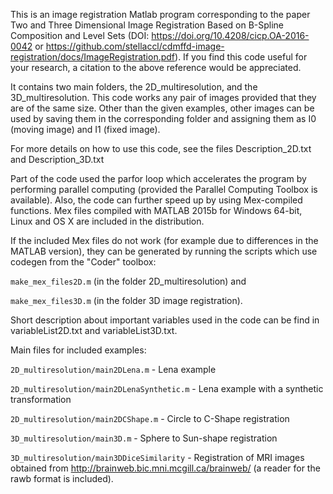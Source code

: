 This is an image registration Matlab program corresponding to the paper Two
and Three Dimensional Image Registration Based on B-Spline Composition and
Level Sets (DOI: https://doi.org/10.4208/cicp.OA-2016-0042 or https://github.com/stellaccl/cdmffd-image-registration/docs/ImageRegistration.pdf). If you find this
code useful for your research, a citation to the above reference would be 
appreciated.

It contains two main folders,
the 2D_multiresolution, and the 3D_multiresolution. This code works any pair
of images provided that they are of the same size.  Other than the given 
examples, other images can be used by saving them in the corresponding folder
and assigning them as I0 (moving image) and I1 (fixed image).

For more details on how to use this code, see the files Description_2D.txt
and Description_3D.txt 

Part of the code used the parfor loop which accelerates the program by performing
parallel computing (provided the Parallel Computing Toolbox is available). 
Also, the code can further speed up by using Mex-compiled functions. Mex files
compiled with MATLAB 2015b for Windows 64-bit, Linux and OS X are included
in the distribution. 

If the included Mex files do not work (for example due to differences in the
MATLAB version), they can be generated by running the scripts which use codegen
from the "Coder" toolbox:

`make_mex_files2D.m` (in the folder 2D_multiresolution) and 

`make_mex_files3D.m` (in the folder 3D image registration).

Short description about important variables used in the code can be find in
variableList2D.txt and variableList3D.txt.

Main files for included examples:

`2D_multiresolution/main2DLena.m` - Lena example

`2D_multiresolution/main2DLenaSynthetic.m` - Lena example with a synthetic transformation

`2D_multiresolution/main2DCShape.m` - Circle to C-Shape registration

`3D_multiresolution/main3D.m` - Sphere to Sun-shape registration

`3D_multiresolution/main3DDiceSimilarity` - Registration of MRI images obtained
from http://brainweb.bic.mni.mcgill.ca/brainweb/ (a reader for the rawb format
is included).

